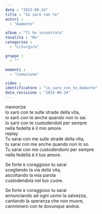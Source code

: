 ```yaml
---
date : "2015-06-24"
title : "Io sarò con te"
autori : 
  - "Damonte"

album : "Ti ho incontrato"
tonalita : "Re"
categories : 
  - "Liturgica"

gruppo : 
  - ""

momenti : 
  - "Comunione"

video : 
identificatore : "io_saro_con_te_damonte"
data_revisione : "2015-06-24"
---
```

  
memorize  
Io sarò con te sulle strade della vita,  
io sarò con te anche quando non lo sai.  
Io sarò con te custodendoti per sempre  
nella fedeltà è il mio amore.  
replay  
Tu sarai con me sulle strade della vita,  
tu sarai con me anche quando non lo so.  
Tu sarai con me custodendomi per sempre  
nella fedeltà è il tuo amore.  
  
  
Se forte e coraggioso tu sarai  
scegliendo la via della vita,  
ascoltando la mia parola  
custodendola nel tuo cuore.  
  
  
Se forte e coraggioso tu sarai  
annunciando ad ogni uomo la salvezza,  
cantando la speranza che non muore,  
camminerò con te dovunque andrai.  
  
  
  

